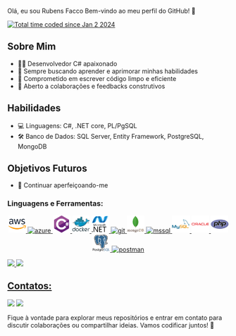 Olá, eu sou Rubens Facco
Bem-vindo ao meu perfil do GitHub! 👋


<a href="https://wakatime.com/@018ccb2d-9f7d-406a-97ef-c6b0c50b8790"><img src="https://wakatime.com/badge/user/018ccb2d-9f7d-406a-97ef-c6b0c50b8790.svg" alt="Total time coded since Jan 2 2024" /></a>

## Sobre Mim
* 👨‍💻 Desenvolvedor C# apaixonado
* 🌱 Sempre buscando aprender e aprimorar minhas habilidades
* 🚀 Comprometido em escrever código limpo e eficiente
* 🤝 Aberto a colaborações e feedbacks construtivos

## Habilidades
* 💻 Linguagens: C#, .NET core, PL/PgSQL
* 🛠️ Banco de Dados: SQL Server, Entity Framework, PostgreSQL, MongoDB

## Objetivos Futuros
* 🚀 Continuar aperfeiçoando-me

<h3 align="left">Linguagens e Ferramentas:</h3>
<p align="center"> <a href="https://aws.amazon.com" target="_blank" rel="noreferrer"> <img src="https://raw.githubusercontent.com/devicons/devicon/master/icons/amazonwebservices/amazonwebservices-original-wordmark.svg" alt="aws" width="40" height="40"/> </a> <a href="https://azure.microsoft.com/en-in/" target="_blank" rel="noreferrer"> <img src="https://www.vectorlogo.zone/logos/microsoft_azure/microsoft_azure-icon.svg" alt="azure" width="40" height="40"/> </a> <a href="https://www.w3schools.com/cs/" target="_blank" rel="noreferrer"> <img src="https://raw.githubusercontent.com/devicons/devicon/master/icons/csharp/csharp-original.svg" alt="csharp" width="40" height="40"/> </a> <a href="https://www.docker.com/" target="_blank" rel="noreferrer"> <img src="https://raw.githubusercontent.com/devicons/devicon/master/icons/docker/docker-original-wordmark.svg" alt="docker" width="40" height="40"/> </a> <a href="https://dotnet.microsoft.com/" target="_blank" rel="noreferrer"> <img src="https://raw.githubusercontent.com/devicons/devicon/master/icons/dot-net/dot-net-original-wordmark.svg" alt="dotnet" width="40" height="40"/> </a> <a href="https://git-scm.com/" target="_blank" rel="noreferrer"> <img src="https://www.vectorlogo.zone/logos/git-scm/git-scm-icon.svg" alt="git" width="40" height="40"/> </a> <a href="https://www.mongodb.com/" target="_blank" rel="noreferrer"> <img src="https://raw.githubusercontent.com/devicons/devicon/master/icons/mongodb/mongodb-original-wordmark.svg" alt="mongodb" width="40" height="40"/> </a> <a href="https://www.microsoft.com/en-us/sql-server" target="_blank" rel="noreferrer"> <img src="https://www.svgrepo.com/show/303229/microsoft-sql-server-logo.svg" alt="mssql" width="40" height="40"/> </a> <a href="https://www.mysql.com/" target="_blank" rel="noreferrer"> <img src="https://raw.githubusercontent.com/devicons/devicon/master/icons/mysql/mysql-original-wordmark.svg" alt="mysql" width="40" height="40"/> </a> <a href="https://www.oracle.com/" target="_blank" rel="noreferrer"> <img src="https://raw.githubusercontent.com/devicons/devicon/master/icons/oracle/oracle-original.svg" alt="oracle" width="40" height="40"/> </a> <a href="https://www.php.net" target="_blank" rel="noreferrer"> <img src="https://raw.githubusercontent.com/devicons/devicon/master/icons/php/php-original.svg" alt="php" width="40" height="40"/> </a> <a href="https://www.postgresql.org" target="_blank" rel="noreferrer"> <img src="https://raw.githubusercontent.com/devicons/devicon/master/icons/postgresql/postgresql-original-wordmark.svg" alt="postgresql" width="40" height="40"/> </a> <a href="https://postman.com" target="_blank" rel="noreferrer"> <img src="https://www.vectorlogo.zone/logos/getpostman/getpostman-icon.svg" alt="postman" width="40" height="40"/> </a> </p>

<div>
<a href="https://github.com/rwwo">
<img loading="lazy" height="180em" src="https://github-readme-stats.vercel.app/api/top-langs/?username=rwwo&layout=compact&langs_count=7&theme=dracula"/>
<img loading="lazy" height="180em" src="https://github-readme-stats.vercel.app/api?username=rwwo&show_icons=true&theme=dracula&include_all_commits=true&count_private=true"/>
</div>

## Contatos:

<div>
<a href = "mailto:rubensfacco94@gmail.com"><img loading="lazy" src="https://img.shields.io/badge/Gmail-D14836?style=for-the-badge&logo=gmail&logoColor=white" target="_blank"></a>
<a href="https://www.linkedin.com/in/rubensfacco" target="_blank"><img loading="lazy" src="https://img.shields.io/badge/-LinkedIn-%230077B5?style=for-the-badge&logo=linkedin&logoColor=white" target="_blank"></a>   
</div>

Fique à vontade para explorar meus repositórios e entrar em contato para discutir colaborações ou compartilhar ideias. Vamos codificar juntos! 🚀
